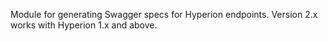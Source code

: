 Module for generating Swagger specs for Hyperion endpoints. Version 2.x works with Hyperion 1.x and above.